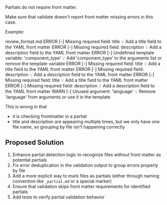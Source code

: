 Partials do not require front matter.

Make sure that validate doesn't report front matter missing errors in this case.

Example:

review_format.md
  ERROR [-] Missing required field: title
    💡 Add a title field to the YAML front matter
  ERROR [-] Missing required field: description
    💡 Add a description field to the YAML front matter
  ERROR [-] Undefined template variable: 'component_type'
    💡 Add 'component_type' to the arguments list or remove the template variable
  ERROR [-] Missing required field: title
    💡 Add a title field to the YAML front matter
  ERROR [-] Missing required field: description
    💡 Add a description field to the YAML front matter
  ERROR [-] Missing required field: title
    💡 Add a title field to the YAML front matter
  ERROR [-] Missing required field: description
    💡 Add a description field to the YAML front matter
  WARN [-] Unused argument: 'language'
    💡 Remove 'language' from arguments or use it in the template


This is wrong in that

- it is checking frontmatter in a partial
- title and description are appearing multiple times, but we only have one file name, so grouping by file isn't happening correctly

## Proposed Solution

1. Enhance partial detection logic to recognize files without front matter as potential partials
2. Fix error deduplication in the validation output to group errors properly by file
3. Add a more explicit way to mark files as partials (either through naming convention like `_partial.md` or a special marker)
4. Ensure that validation skips front matter requirements for identified partials
5. Add tests to verify partial validation behavior